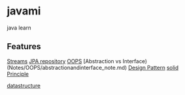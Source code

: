 # javami
java learn


## Features

[Streams](Notes/Streams/streams.md)
[JPA repository](Notes/ORM/Diiference-HIBERNATE-JPA-JPARepository.md)
[OOPS](Notes/OOPS/Concept.md)
[Abstraction vs Interface)(Notes/OOPS/abstractionandinterface_note.md)
[Design Pattern](Notes/DesignPattern/DesignPattern.md)
[solid Principle](Notes/DesignPattern/SOLID.md)

[datastructure](Notes/datastructure/datastructure.md)